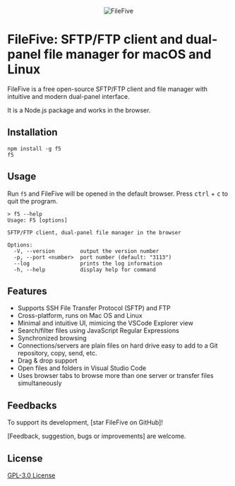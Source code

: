 <p align="center">
    <img src="https://github.com/miroshnikov/f5/blob/main/frontend/src/assets/logo.svg" alt="FileFive" />
</p>


# FileFive: SFTP/FTP client and dual-panel file manager for macOS and Linux
FileFive is a free open-source SFTP/FTP client and file manager with intuitive and modern dual-panel interface.

It is a Node.js package and works in the browser. 

## Installation
```shell
npm install -g f5
f5
```

## Usage
Run `f5` and FileFive will be opened in the default browser. Press <kbd>ctrl</kbd> + <kbd>c</kbd> to quit the program.
```shell
> f5 --help
Usage: F5 [options]

SFTP/FTP client, dual-panel file manager in the browser

Options:
  -V, --version        output the version number
  -p, --port <number>  port number (default: "3113")
  --log                prints the log information
  -h, --help           display help for command
```

## Features
- Supports SSH File Transfer Protocol (SFTP) and FTP
- Cross-platform, runs on Mac OS and Linux
- Minimal and intuitive UI, mimicing the VSCode Explorer view
- Search/filter files using JavaScript Regular Expressions
- Synchronized browsing
- Connections/servers are plain files on hard drive easy to add to a Git repository, copy, send, etc.
- Drag & drop support
- Open files and folders in Visual Studio Code
- Uses browser tabs to browse more than one server or transfer files simultaneously

## Feedbacks
To support its development, [star FileFive on GitHub]!

[Feedback, suggestion, bugs or improvements] are welcome.

## License
[GPL-3.0 License](LICENSE)